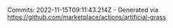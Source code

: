 Commits: 2022-11-15T09:11:43.214Z - Generated via https://github.com/marketplace/actions/artificial-grass
<br>
